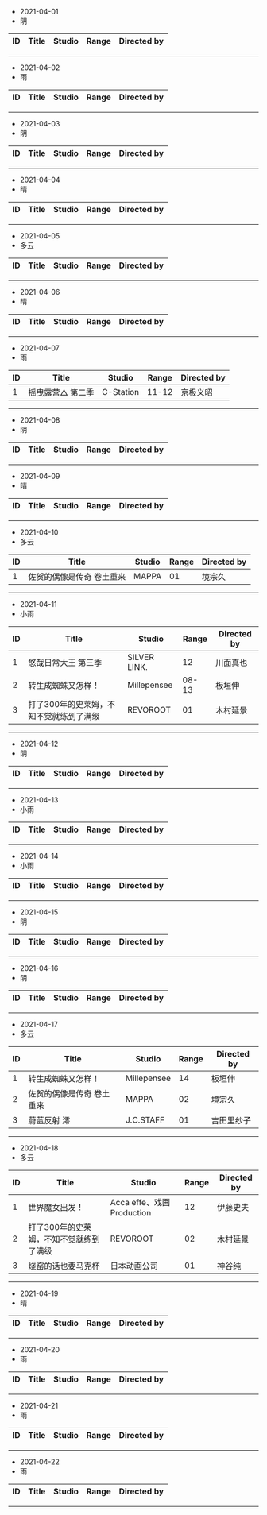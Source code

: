 - 2021-04-01
- 阴

ID|Title|Studio|Range|Directed by
---|---|---|---|---

> 
---
- 2021-04-02
- 雨

ID|Title|Studio|Range|Directed by
---|---|---|---|---

> 
---
- 2021-04-03
- 阴

ID|Title|Studio|Range|Directed by
---|---|---|---|---

> 
---
- 2021-04-04
- 晴

ID|Title|Studio|Range|Directed by
---|---|---|---|---

> 
---
- 2021-04-05
- 多云

ID|Title|Studio|Range|Directed by
---|---|---|---|---

> 
---
- 2021-04-06
- 晴

ID|Title|Studio|Range|Directed by
---|---|---|---|---

> 
---
- 2021-04-07
- 雨

ID|Title|Studio|Range|Directed by
---|---|---|---|---
1|摇曳露营△ 第二季|C-Station|11-12|京极义昭

> 
---
- 2021-04-08
- 阴

ID|Title|Studio|Range|Directed by
---|---|---|---|---

> 
---
- 2021-04-09
- 晴

ID|Title|Studio|Range|Directed by
---|---|---|---|---

> 
---
- 2021-04-10
- 多云

ID|Title|Studio|Range|Directed by
---|---|---|---|---
1|佐贺的偶像是传奇 卷土重来|MAPPA|01|境宗久

> 
---
- 2021-04-11
- 小雨

ID|Title|Studio|Range|Directed by
---|---|---|---|---
1|悠哉日常大王 第三季|SILVER LINK.|12|川面真也
2|转生成蜘蛛又怎样！|Millepensee|08-13|板垣伸
3|打了300年的史莱姆，不知不觉就练到了满级|REVOROOT|01|木村延景


> 
---
- 2021-04-12
- 阴

ID|Title|Studio|Range|Directed by
---|---|---|---|---

> 
---
- 2021-04-13
- 小雨

ID|Title|Studio|Range|Directed by
---|---|---|---|---

> 
---
- 2021-04-14
- 小雨

ID|Title|Studio|Range|Directed by
---|---|---|---|---

> 
---
- 2021-04-15
- 阴

ID|Title|Studio|Range|Directed by
---|---|---|---|---

> 
---
- 2021-04-16
- 阴

ID|Title|Studio|Range|Directed by
---|---|---|---|---

> 
---
- 2021-04-17
- 多云

ID|Title|Studio|Range|Directed by
---|---|---|---|---
1|转生成蜘蛛又怎样！|Millepensee|14|板垣伸
2|佐贺的偶像是传奇 卷土重来|MAPPA|02|境宗久
3|蔚蓝反射 澪|J.C.STAFF‎|01|吉田里纱子

> 
---
- 2021-04-18
- 多云

ID|Title|Studio|Range|Directed by
---|---|---|---|---
1|世界魔女出发！|Acca effe、戏画Production|12|伊藤史夫
2|打了300年的史莱姆，不知不觉就练到了满级|REVOROOT|02|木村延景
3|烧窑的话也要马克杯 |日本动画公司|01|神谷纯

> 
---
- 2021-04-19
- 晴

ID|Title|Studio|Range|Directed by
---|---|---|---|---

> 
---
- 2021-04-20
- 雨

ID|Title|Studio|Range|Directed by
---|---|---|---|---

> 
---
- 2021-04-21
- 雨

ID|Title|Studio|Range|Directed by
---|---|---|---|---

> 
---
- 2021-04-22
- 雨

ID|Title|Studio|Range|Directed by
---|---|---|---|---

> 
---
